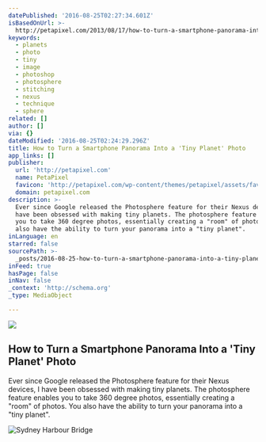 ```yaml
---
datePublished: '2016-08-25T02:27:34.601Z'
isBasedOnUrl: >-
  http://petapixel.com/2013/08/17/how-to-turn-a-smartphone-panorama-into-a-tiny-planet-photo/
keywords:
  - planets
  - photo
  - tiny
  - image
  - photoshop
  - photosphere
  - stitching
  - nexus
  - technique
  - sphere
related: []
author: []
via: {}
dateModified: '2016-08-25T02:24:29.296Z'
title: How to Turn a Smartphone Panorama Into a 'Tiny Planet' Photo
app_links: []
publisher:
  url: 'http://petapixel.com'
  name: PetaPixel
  favicon: 'http://petapixel.com/wp-content/themes/petapixel/assets/favicon.ico'
  domain: petapixel.com
description: >-
  Ever since Google released the Photosphere feature for their Nexus devices, I
  have been obsessed with making tiny planets. The photosphere feature enables
  you to take 360 degree photos, essentially creating a "room" of photos. You
  also have the ability to turn your panorama into a "tiny planet".
inLanguage: en
starred: false
sourcePath: >-
  _posts/2016-08-25-how-to-turn-a-smartphone-panorama-into-a-tiny-planet-photo.md
inFeed: true
hasPage: false
inNav: false
_context: 'http://schema.org'
_type: MediaObject

---
```

<article style=""><img src="https://imgflo.herokuapp.com/graph/vahj1ThiexotieMo/818b916812845195874ea9355cba2ad8/noop.jpg?input=http%3A%2F%2Fpetapixel.com%2Fassets%2Fuploads%2F2013%2F08%2FBanner.jpg" /><h1>How to Turn a Smartphone Panorama Into a 'Tiny Planet' Photo</h1><p>Ever since Google released the Photosphere feature for their Nexus devices, I have been obsessed with making tiny planets. The photosphere feature enables you to take 360 degree photos, essentially creating a "room" of photos. You also have the ability to turn your panorama into a "tiny planet".</p></article>

![Sydney Harbour Bridge](https://the-grid-user-content.s3-us-west-2.amazonaws.com/67ca44d7-2e74-4ec5-a863-d1520f004711.jpg)